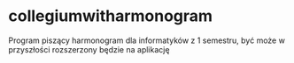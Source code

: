 # collegiumwitharmonogram
Program piszący harmonogram dla informatyków z 1 semestru, być może w przyszłości rozszerzony będzie na aplikację
